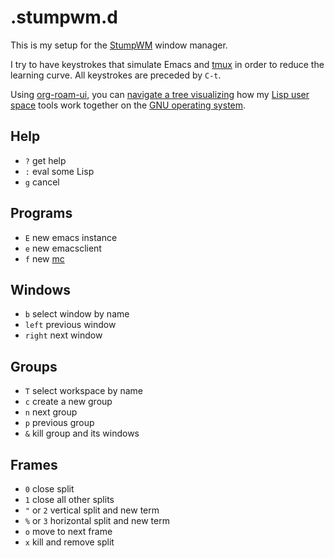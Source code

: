 # .stumpwm.d

This is my setup for the [StumpWM](https://stumpwm.github.io/) window manager.

I try to have keystrokes that simulate Emacs and [tmux](https://github.com/tmux/tmux/wiki) in order to reduce the learning curve. All keystrokes are preceded by `C-t`.

Using [org-roam-ui](https://github.com/org-roam/org-roam-ui), you can [navigate a tree visualizing](https://enzuru.github.io/lisp-user-space/) how my [Lisp user space](https://github.com/enzuru) tools work together on the [GNU operating system](https://gnu.org).

## Help

- `?` get help
- `:` eval some Lisp
- `g` cancel

## Programs

- `E` new emacs instance
- `e` new emacsclient
- `f` new [mc](https://midnight-commander.org)

## Windows

- `b` select window by name
- `left` previous window
- `right` next window

## Groups

- `T` select workspace by name
- `c` create a new group
- `n` next group
- `p` previous group
- `&` kill group and its windows

## Frames

- `0` close split
- `1` close all other splits
- `"` or `2` vertical split and new term
- `%` or `3` horizontal split and new term
- `o` move to next frame
- `x` kill and remove split
